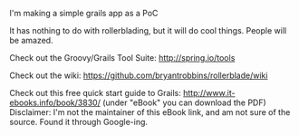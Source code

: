 I'm making a simple grails app as a PoC

It has nothing to do with rollerblading, but it will do cool things. People will be amazed.

Check out the Groovy/Grails Tool Suite:
http://spring.io/tools

Check out the wiki:
https://github.com/bryantrobbins/rollerblade/wiki

Check out this free quick start guide to Grails: http://www.it-ebooks.info/book/3830/ (under "eBook" you can download the PDF)
Disclaimer: I'm not the maintainer of this eBook link, and am not sure of the source. Found it through Google-ing.
